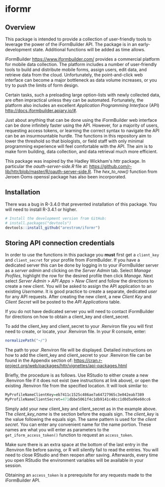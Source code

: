 
iformr
======

Overview
--------

This package is intended to provide a collection of user-friendly tools to leverage the power of the iFormBuilder API. The package is in an early-development state. Additional functions will be added as time allows.

iFormBuilder <https://www.iformbuilder.com/> provides a commercial platform for mobile data collection. The platform includes a number of user-friendly tools to build and distribute mobile forms, assign users, edit data, and retrieve data from the cloud. Unfortunately, the point-and-click web interface can become a major bottleneck as data volume increases, or you try to push the limits of form design.

Certain tasks, such a preloading large option-lists with newly collected data, are often impractical unless they can be automated. Fortunately, the platform also includes an excellent *Application Programming Interface* (API) <http://docs.iformbuilder.apiary.io/#>.

Just about anything that can be done using the iFormBuilder web interface can be done infinitely faster using the API. However, for a majority of users, requesting access tokens, or learning the correct syntax to navigate the API can be an insurmountable hurdle. The functions in this repository aim to lower the threshold so that biologists, or field staff with only minimal programming experience will feel comfortable with the API. The aim is to make form building, data collection, and data retrieval much more efficient.

This package was inspired by the Hadley Wickham's httr package. In particular the *oauth-server-side.R* file at: <https://github.com/r-lib/httr/blob/master/R/oauth-server-side.R>. The *hex\_to\_raw()* function from Jeroen Ooms openssl package has also been incorporated.

Installation
------------

There was a bug in R-3.4.0 that prevented installation of this package. You will need to install R-3.4.1 or higher.

``` r
# Install the development version from GitHub:
# install.packages("devtools")
devtools::install_github("arestrom/iformr")
```

Storing API connection credentials
----------------------------------

In order to use the functions in this package you **must** first get a `client_key` and `client_secret` for your profile from iFormBuilder. If you have a dedicated server this can be done by logging in to your iFormBuilder server as a *server admin* and clicking on the *Server Admin* tab. Select *Manage Profiles*, highlight the row for the desired profile then click *Manage*. Next select *Server Admin* &gt; *API Apps* &gt; *New Client* and follow the directions to create a new client. You will be asked to assign the API application to an existing *Username*. It is good practice to create a separate, dedicated *user* for any API requests. After creating the new client, a new *Client Key* and *Client Secret* will be posted to the *API Applications* table.

If you do not have dedicated server you will need to contact iFormBuilder for directions on how to obtain a client\_key and client\_secret.

To add the client\_key and client\_secret to your .Renviron file you will first need to create, or locate, your .Renviron file. In your R console, enter:

``` r
normalizePath("~/")
```

The path to your .Renviron file will be displayed. Detailed instructions on how to add the client\_key and client\_secret to your .Renviron file can be found in the Appendix section of: <https://cran.r-project.org/web/packages/httr/vignettes/api-packages.html>

Briefly, the procedure is as follows. Use RStudio to either create a new .Renviron file if it does not exist (see instructions at link above), or open the existing .Renviron file from the specified location. It will look similar to:

``` r
MyProfileNameClientKey=eb7411c1525c486ae7a64727965c3e042eab7389
MyProfileNameClientSecret=471dbbe5061f4c1db9141c48cc1d0d5a96e60cc6
```

Simply add your new client\_key and client\_secret as in the example above. The *client\_key\_name* is the section before the equals sign. The *client\_key* is the value following the equals sign. The same pattern is used for the *client secret*. You can enter any convenient name for the name portion. These names are what you will enter as parameters to the `get_iform_access_token()` function to request an `access_token`.

Make sure there is an extra space at the bottom of the last entry in the .Renviron file before saving, or R will silently fail to read the entries. You will need to close RStudio and then reopen after saving. Afterwards, every time you open RStudio the environment variables will be available in your session.

Obtaining an `access_token` is a prerequisite for any requests made to the iFormBuilder API.
